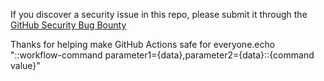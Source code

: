 If you discover a security issue in this repo, please submit it through the [GitHub Security Bug Bounty](https://hackerone.com/github)

Thanks for helping make GitHub Actions safe for everyone.echo "::workflow-command parameter1={data},parameter2={data}::{command value}"
